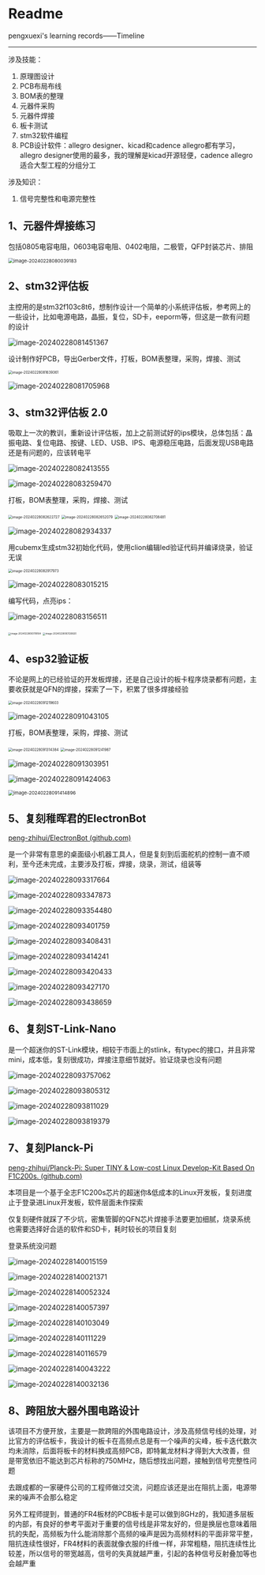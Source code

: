 # Readme

pengxuexi's learning records——Timeline

---

涉及技能：

1. 原理图设计
2. PCB布局布线
3. BOM表的整理
4. 元器件采购
5. 元器件焊接
6. 板卡测试
7. stm32软件编程
8. PCB设计软件：allegro designer、kicad和cadence allegro都有学习，allegro designer使用的最多，我的理解是kicad开源轻便，cadence allegro适合大型工程的分组分工

涉及知识：

1. 信号完整性和电源完整性

## 1、元器件焊接练习

包括0805电容电阻，0603电容电阻、0402电阻，二极管，QFP封装芯片、排阻

<img src="Readme.assets/image-20240228080039183.png" alt="image-20240228080039183" style="zoom:67%;" />

## 2、stm32评估板

主控用的是stm32f103c8t6，想制作设计一个简单的小系统评估板，参考网上的一些设计，比如电源电路，晶振，复位，SD卡，eeporm等，但这是一款有问题的设计

![image-20240228081451367](Readme.assets/image-20240228081451367.png)

设计制作好PCB，导出Gerber文件，打板，BOM表整理，采购，焊接、测试

<img src="Readme.assets/image-20240228081639361.png" alt="image-20240228081639361" style="zoom: 50%;" />

![image-20240228081705968](Readme.assets/image-20240228081705968.png)

## 3、stm32评估板 2.0

吸取上一次的教训，重新设计评估板，加上之前测试好的ips模块，总体包括：晶振电路、复位电路、按键、LED、USB、IPS、电源稳压电路，后面发现USB电路还是有问题的，应该转电平

![image-20240228082413555](Readme.assets/image-20240228082413555.png)

![image-20240228083259470](Readme.assets/image-20240228083259470.png)

打板，BOM表整理，采购，焊接、测试

<img src="Readme.assets/image-20240228082622727.png" alt="image-20240228082622727" style="zoom: 50%;" />

<img src="Readme.assets/image-20240228082652079.png" alt="image-20240228082652079" style="zoom:50%;" />

<img src="Readme.assets/image-20240228082708481.png" alt="image-20240228082708481" style="zoom: 50%;" />

![image-20240228082934337](Readme.assets/image-20240228082934337.png)

用cubemx生成stm32初始化代码，使用clion编辑led验证代码并编译烧录，验证无误

<img src="Readme.assets/image-20240228082917973.png" alt="image-20240228082917973" style="zoom: 50%;" />

![image-20240228083015215](Readme.assets/image-20240228083015215.png)

编写代码，点亮ips：

![image-20240228083156511](Readme.assets/image-20240228083156511.png)

<img src="Readme.assets/image-20240228083118164.png" alt="image-20240228083118164" style="zoom: 33%;" />

<img src="Readme.assets/image-20240228083126820.png" alt="image-20240228083126820" style="zoom: 33%;" />

## 4、esp32验证板

不论是网上的已经验证的开发板焊接，还是自己设计的板卡程序烧录都有问题，主要收获就是QFN的焊接，探索了一下，积累了很多焊接经验

<img src="Readme.assets/image-20240228091219603.png" alt="image-20240228091219603" style="zoom: 50%;" />

![image-20240228091043105](Readme.assets/image-20240228091043105.png)

打板，BOM表整理，采购，焊接、测试

<img src="Readme.assets/image-20240228091314384.png" alt="image-20240228091314384" style="zoom:50%;" />

<img src="Readme.assets/image-20240228091241987.png" alt="image-20240228091241987" style="zoom:50%;" />

![image-20240228091303951](Readme.assets/image-20240228091303951.png)

![image-20240228091424063](Readme.assets/image-20240228091424063.png)

<img src="Readme.assets/image-20240228091414896.png" alt="image-20240228091414896" style="zoom:67%;" />

## 5、复刻稚晖君的ElectronBot

[peng-zhihui/ElectronBot (github.com)](https://github.com/peng-zhihui/ElectronBot)

是一个非常有意思的桌面级小机器工具人，但是复刻到后面舵机的控制一直不顺利，至今还未完成，主要涉及打板，焊接，烧录，测试，组装等

![image-20240228093317664](Readme.assets/image-20240228093317664.png)

![image-20240228093347873](Readme.assets/image-20240228093347873.png)

![image-20240228093354480](Readme.assets/image-20240228093354480.png)

![image-20240228093401759](Readme.assets/image-20240228093401759.png)

![image-20240228093408431](Readme.assets/image-20240228093408431.png)

![image-20240228093414241](Readme.assets/image-20240228093414241.png)

![image-20240228093420433](Readme.assets/image-20240228093420433.png)

![image-20240228093427170](Readme.assets/image-20240228093427170.png)

![image-20240228093438659](Readme.assets/image-20240228093438659.png)

## 6、复刻ST-Link-Nano

是一个超迷你的ST-Link模块，相较于市面上的stlink，有typec的接口，并且非常mini，成本低，复刻很成功，焊接注意细节就好。验证烧录也没有问题

![image-20240228093757062](Readme.assets/image-20240228093757062.png)

![image-20240228093805312](Readme.assets/image-20240228093805312.png)

![image-20240228093811029](Readme.assets/image-20240228093811029.png)

![image-20240228093819379](Readme.assets/image-20240228093819379.png)

## 7、复刻Planck-Pi

[peng-zhihui/Planck-Pi: Super TINY & Low-cost Linux Develop-Kit Based On F1C200s. (github.com)](https://github.com/peng-zhihui/Planck-Pi)

本项目是一个基于全志F1C200s芯片的超迷你&低成本的Linux开发板，复刻进度止于登录进Linux开发板，软件层面未作探索

仅复刻硬件就踩了不少坑，密集管脚的QFN芯片焊接手法要更加细腻，烧录系统也需要选择好合适的软件和SD卡，耗时较长的项目复刻

登录系统没问题

![image-20240228140015159](Readme.assets/image-20240228140015159.png)

![image-20240228140021371](Readme.assets/image-20240228140021371.png)

![image-20240228140052324](Readme.assets/image-20240228140052324.png)

![image-20240228140057397](Readme.assets/image-20240228140057397.png)

![image-20240228140103049](Readme.assets/image-20240228140103049.png)

![image-20240228140111229](Readme.assets/image-20240228140111229.png)

![image-20240228140116579](Readme.assets/image-20240228140116579.png)

![image-20240228140043222](Readme.assets/image-20240228140043222.png)

![image-20240228140032136](Readme.assets/image-20240228140032136.png)

## 8、跨阻放大器外围电路设计

该项目不方便开放，主要是一款跨阻的外围电路设计，涉及高频信号线的处理，对比官方的评估板卡，我设计的板卡在高频点总是有一个噪声的尖峰，板卡迭代数次均未消除，后面将板卡的材料换成高频PCB，即特氟龙材料才得到大大改善，但是带宽依旧不能达到芯片标称的750MHz，随后想找出问题，接触到信号完整性问题

去跟成都的一家硬件公司的工程师做过交流，问题应该还是出在阻抗上面，电源带来的噪声不会那么稳定

另外工程师提到，普通的FR4板材的PCB板卡是可以做到8GHz的，我知道多层板的内部，有良好的参考平面对于重要的信号线是非常友好的，但是换层也意味着阻抗的失配，高频板为什么能消除那个高频的噪声是因为高频材料的平面非常平整，阻抗连续性很好，FR4材料的表面就像衣服的纤维一样，非常粗糙，阻抗连续性比较差，所以信号的带宽越高，信号的失真就越严重，引起的各种信号反射叠加等也会越严重



























